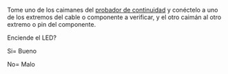 Tome uno de los caimanes del [probador de continuidad](probadorDeContinuidad.md) y conéctelo a uno de los extremos del cable o componente a verificar, y el otro caimán al otro extremo o pin del componente.

Enciende el LED? 

Si= Bueno

No= Malo


